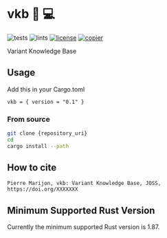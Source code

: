 # vkb 🧬 💻

![tests](https://github.com/GenomeCAD/vkb/workflows/tests/badge.svg)
![lints](https://github.com/GenomeCAD/vkb/workflows/lints/badge.svg)
[![license](https://img.shields.io/badge/license-MIT-purple)](https://github.com/GenomeCAD/vkb/blob/main/crates/LICENSE)
[![copier](https://img.shields.io/badge/copier-template-yellow)](https://github.com/natir/copier-rust)

Variant Knowledge Base

## Usage

Add this in your Cargo.toml
```
vkb = { version = "0.1" }
```

### From source

```bash
git clone {repository_uri}
cd
cargo install --path
```

## How to cite

```
Pierre Marijon, vkb: Variant Knowledge Base, JOSS, https://doi.org/XXXXXXX
```

## Minimum Supported Rust Version

Currently the minimum supported Rust version is 1.87.
